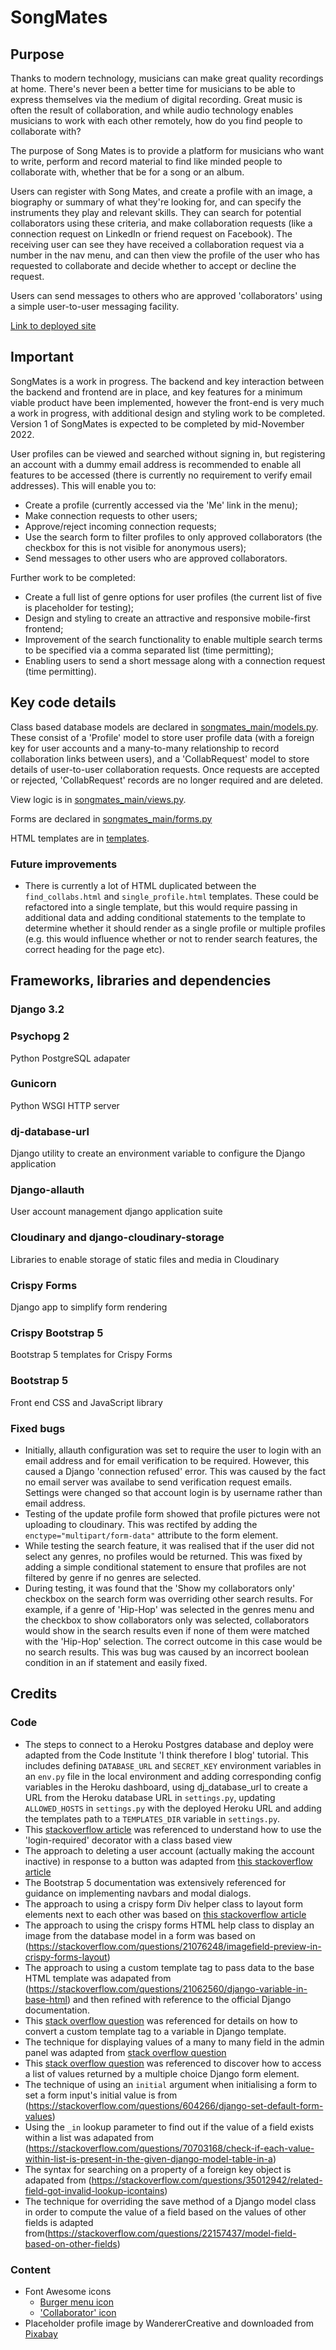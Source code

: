# SongMates

## Purpose

Thanks to modern technology, musicians can make great quality recordings at home. There's never been a better time for musicians to be able to express themselves via the 
medium of digital recording. Great music is often the result of collaboration, and while audio technology enables musicians to work with each other remotely, how do you find people to collaborate with?
 
The purpose of Song Mates is to provide a platform for musicians who want to write, perform and record material to find like minded people to collaborate with, whether that be for a song or an album.

Users can register with Song Mates, and create a profile with an image, a biography or summary of what they're looking for, and can specify the instruments they play and relevant skills. They can search for potential collaborators using these criteria, and make collaboration requests (like a connection request on LinkedIn or friend request on Facebook). The receiving user can see they have received a collaboration request via a number in the nav menu, and can then view the profile of the user who has requested to collaborate and decide whether to accept or decline the request. 

Users can send messages to others who are approved 'collaborators' using a simple user-to-user messaging facility.

[Link to deployed site](https://songmates.herokuapp.com/)

## **Important**

SongMates is a work in progress. The backend and key interaction between the backend and frontend are in place, and key features for a minimum viable product have been implemented, however the front-end is very much a work in progress, with additional design and styling work to be completed. Version 1 of SongMates is expected to be completed by mid-November 2022.

User profiles can be viewed and searched without signing in, but registering an account with a dummy email address is recommended to enable all features to be accessed (there is currently no requirement to verify email addresses). This will enable you to:

- Create a profile (currently accessed via the 'Me' link in the menu);
- Make connection requests to other users;
- Approve/reject incoming connection requests;
- Use the search form to filter profiles to only approved collaborators (the checkbox for this is not visible for anonymous users);
- Send messages to other users who are approved collaborators.

Further work to be completed:

- Create a full list of genre options for user profiles (the current list of five is placeholder for testing);
- Design and styling to create an attractive and responsive mobile-first frontend;
- Improvement of the search functionality to enable multiple search terms to be specified via a comma separated list (time permitting);
- Enabling users to send a short message along with a connection request (time permitting).

## Key code details

Class based database models are declared in [songmates_main/models.py](https://github.com/andy-guttridge/song-mates/blob/a391de9ce36a807fb7125c7e3f413a86d03d08bf/songmates_main/models.py). These consist of a 'Profile' model to store user profile data (with a foreign key for user accounts and a many-to-many relationship to record collaboration links between users), and a 'CollabRequest' model to store details of user-to-user collaboration requests. Once requests are accepted or rejected, 'CollabRequest' records are no longer required and are deleted.

View logic is in [songmates_main/views.py](https://github.com/andy-guttridge/song-mates/blob/a391de9ce36a807fb7125c7e3f413a86d03d08bf/songmates_main/views.py).

Forms are declared in [songmates_main/forms.py](https://github.com/andy-guttridge/song-mates/blob/a391de9ce36a807fb7125c7e3f413a86d03d08bf/songmates_main/forms.py)

HTML templates  are in [templates](https://github.com/andy-guttridge/song-mates/blob/a391de9ce36a807fb7125c7e3f413a86d03d08bf/templates).

### Future improvements

- There is currently a lot of HTML duplicated between the `find_collabs.html` and `single_profile.html` templates. These could be refactored into a single template, but this would require passing in additional data and adding conditional statements to the template to determine whether it should render as a single profile or multiple profiles (e.g. this would influence whether or not to render search features, the correct heading for the page etc).

## Frameworks, libraries and dependencies

### Django 3.2

### Psychopg 2
Python PostgreSQL adapater

### Gunicorn
Python WSGI HTTP server

### dj-database-url
Django utility to create an environment variable to configure the Django application

### Django-allauth
User account management django application suite

### Cloudinary and django-cloudinary-storage
Libraries to enable storage of static files and media in Cloudinary

### Crispy Forms
Django app to simplify form rendering

### Crispy Bootstrap 5
Bootstrap 5 templates for Crispy Forms

### Bootstrap 5
Front end CSS and JavaScript library

### Fixed bugs
- Initially, allauth configuration was set to require the user to login with an email address and for email verification to be required. However, this caused a Django 'connection refused' error. This was caused by the fact no email server was availabe to send verification request emails. Settings were changed so that account login is by username rather than email address. 
- Testing of the update profile form showed that profile pictures were not uploading to cloudinary. This was rectifed by adding the `enctype="multipart/form-data"` attribute to the form element.
- While testing the search feature, it was realised that if the user did not select any genres, no profiles would be returned. This was fixed by adding a simple conditional statement to ensure that profiles are not filtered by genre if no genres are selected.
- During testing, it was found that the 'Show my collaborators only' checkbox on the search form was overriding other search results. For example, if a genre of 'Hip-Hop' was selected in the genres menu and the checkbox to show collaborators only was selected, collaborators would show in the search results even if none of them were matched with the 'Hip-Hop' selection. The correct outcome in this case would be no search results. This was bug was caused by an incorrect boolean condition in an if statement and easily fixed.

## Credits

### Code

- The steps to connect to a Heroku Postgres database and deploy were adapted from the Code Institute 'I think therefore I blog' tutorial. This includes defining `DATABASE_URL` and `SECRET_KEY` environment variables in an `env.py` file in the local environment and adding corresponding config variables in the Heroku dashboard, using dj_database_url to create a URL from the Heroku database URL in `settings.py`, updating `ALLOWED_HOSTS` in `settings.py` with the deployed Heroku URL and adding the templates path to a `TEMPLATES_DIR` variable in `settings.py`.
- This [stackoverflow article](https://stackoverflow.com/questions/68810221/login-required-decorator-gives-object-has-no-attribute-user-error) was referenced to understand how to use the 'login-required' decorator with a class based view
- The approach to deleting a user account (actually making the account inactive) in response to a button was adapted from [this stackoverflow article](https://stackoverflow.com/questions/38047408/how-to-allow-user-to-delete-account-in-django-allauth)
- The Bootstrap 5 documentation was extensively referenced for guidance on implementing navbars and modal dialogs.
- The approach to using a crispy form Div helper class to layout form elements next to each other was based on [this stackoverflow article](https://stackoverflow.com/questions/23021746/get-two-fields-inline-in-django-crispy-forms-but-not-others-horizontal)
- The approach to using the crispy forms HTML help class to display an image from the database model in a form was based on (https://stackoverflow.com/questions/21076248/imagefield-preview-in-crispy-forms-layout)
- The approach to using a custom template tag to pass data to the base HTML template was adapated from (https://stackoverflow.com/questions/21062560/django-variable-in-base-html) and then refined with reference to the official Django documentation.
- This [stack overflow question](https://stackoverflow.com/questions/53672002/how-to-call-conditional-statements-on-template-tags-with-no-arguments-django) was referenced for details on how to convert a custom template tag to a variable in Django template.
- The technique for displaying values of a many to many field in the admin panel was adapted from [stack overflow question](https://stackoverflow.com/questions/18108521/many-to-many-in-list-display-django)
- This [stack overflow question](https://stackoverflow.com/questions/21666963/django-forms-multiplechoicefield-only-selects-one-value) was referenced to discover how to access a list of values returned by a multiple choice Django form element.
- The technique of using an `initial` argument when initialising a form to set a form input's initial value is from (https://stackoverflow.com/questions/604266/django-set-default-form-values)
- Using the `_in` lookup parameter to find out if the value of a field exists within a list was adapated from (https://stackoverflow.com/questions/70703168/check-if-each-value-within-list-is-present-in-the-given-django-model-table-in-a)
- The syntax for searching on a property of a foreign key object is adapated from (https://stackoverflow.com/questions/35012942/related-field-got-invalid-lookup-icontains)
- The technique for overriding the save method of a Django model class in order to compute the value of a field based on the values of other fields is adapted from(https://stackoverflow.com/questions/22157437/model-field-based-on-other-fields)

### Content

- Font Awesome icons
    - [Burger menu icon](https://fontawesome.com/icons/bars?s=solid&f=classic)
    - ['Collaborator' icon](https://fontawesome.com/icons/user?s=solid&f=classic)
- Placeholder profile image by WandererCreative and downloaded from [Pixabay](https://pixabay.com/images/id-973460/)